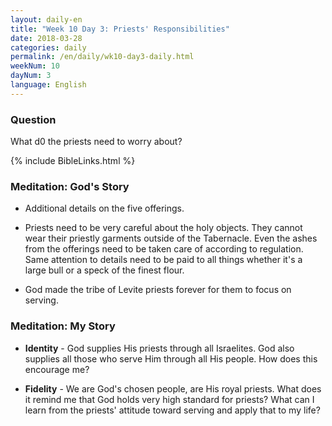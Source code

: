 ```yaml
---
layout: daily-en
title: "Week 10 Day 3: Priests' Responsibilities"
date: 2018-03-28
categories: daily
permalink: /en/daily/wk10-day3-daily.html
weekNum: 10
dayNum: 3
language: English
---
```

### Question     
What d0 the priests need to worry about?

{% include BibleLinks.html %} 

### Meditation: God's Story   
+ Additional details on the five offerings. 

+ Priests need to be very careful about the holy objects. They cannot wear their priestly garments outside of the Tabernacle. Even the ashes from the offerings need to be taken care of according to regulation. Same attention to details need to be paid to all things whether it's a large bull or a speck of the finest flour. 

+ God made the tribe of Levite priests forever for them to focus on serving. 

### Meditation: My Story   
+ **Identity** - God supplies His priests through all Israelites. God also supplies all those who serve Him through all His people. How does this encourage me? 

+ **Fidelity** - We are God's chosen people, are His royal priests. What does it remind me that God holds very high standard for priests? What can I learn from the priests' attitude toward serving and apply that to my life?  
